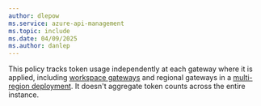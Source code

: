 ```yaml
---
author: dlepow
ms.service: azure-api-management
ms.topic: include
ms.date: 04/09/2025
ms.author: danlep
---
```

This policy tracks token usage independently at each gateway where it is applied, including [workspace gateways](../articles/api-management/workspaces-overview.md#workspace-gateway) and regional gateways in a [multi-region deployment](../articles/api-management/api-management-howto-deploy-multi-region.md). It doesn't aggregate token counts across the entire instance. 
